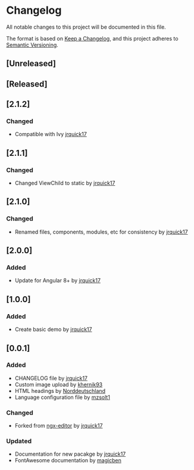# Changelog
All notable changes to this project will be documented in this file.

The format is based on [Keep a Changelog](https://keepachangelog.com/en/1.0.0/),
and this project adheres to [Semantic Versioning](https://semver.org/spec/v2.0.0.html).

## [Unreleased]

## [Released]

## [2.1.2]
### Changed
- Compatible with Ivy [jrquick17](https://github.com/jrquick17)

## [2.1.1]
### Changed
- Changed ViewChild to static by [jrquick17](https://github.com/jrquick17)

## [2.1.0]
### Changed
- Renamed files, components, modules, etc for consistency by [jrquick17](https://github.com/jrquick17)

## [2.0.0]
### Added
- Update for Angular 8+ by [jrquick17](https://github.com/jrquick17)

## [1.0.0]
### Added
- Create basic demo by [jrquick17](https://github.com/jrquick17)

## [0.0.1]
### Added
- CHANGELOG file by [jrquick17](https://github.com/jrquick17)
- Custom image upload by [khernik93](https://github.com/khernik93)
- HTML headings by [Norddeutschland](https://github.com/Norddeutschland)
- Language configuration file by [mzsolt1](https://github.com/mzsolt1)
### Changed
- Forked from [ngx-editor](https://github.com/sibiraj-s/ngx-editor) by [jrquick17](https://github.com/jrquick17)
### Updated
- Documentation for new pacakge by [jrquick17](https://github.com/jrquick17)
- FontAwesome documentation by [magicben](https://github.com/magicben)
